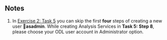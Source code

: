 ## Notes

1. In [Exercise 2: Task 5](https://github.com/Microsoft/MCW-Migrate-EDW-to-Azure-SQL-Data-Warehouse/blob/master/Hands-on%20lab/HOL%20step-by-step%20-%20Migrate%20EDW%20to%20Azure%20SQL%20Data%20Warehouse.md#task-5-create-analysis-services) you can skip the first **four** steps of creating a new user 👤**asadmin**. While creating Analysis Services in **Task 5: Step 8**, please choose your ODL user account in Administrator option.
